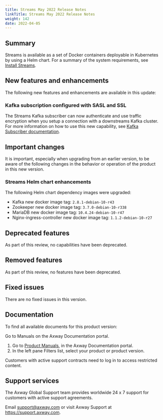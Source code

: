```yaml
---
title: Streams May 2022 Release Notes
linkTitle: Streams May 2022 Release Notes
weight: 142
date: 2022-04-05
---
```


## Summary

Streams is available as a set of Docker containers deployable in Kubernetes by using a Helm chart. For a summary of the system requirements, see [Install Streams](/docs/install/).

## New features and enhancements

The following new features and enhancements are available in this update:

### Kafka subscription configured with SASL and SSL

The Streams Kafka subscriber can now authenticate and use traffic encryption when you setup a connection with a downstreams Kafka cluster. For more information on how to use this new capability, see [Kafka Subscriber documentation](/docs/subscribers/subscriber-kafka/#security-configuration-with-sasl-and-ssl).

## Important changes
<!-- Use this section to describe any changes in the behavior of the product (as a result of features or fixes), for example, new Java system properties in the jvm.xml file. This section could also be used for any important information that doesn't fit elsewhere. -->

It is important, especially when upgrading from an earlier version, to be aware of the following changes in the behavior or operation of the product in this new version.

### Streams Helm chart enhancements

The following Helm chart dependency images were upgraded:

* Kafka new docker image tag: `2.8.1-debian-10-r43`
* Zookeeper new docker image tag: `3.7.0-debian-10-r338`
* MariaDB new docker image tag: `10.4.24-debian-10-r47`
* Nginx-ingress-controller new docker image tag: `1.1.2-debian-10-r27`

## Deprecated features
<!-- As part of our software development life cycle, we constantly review our Streams offering. -->

As part of this review, no capabilities have been deprecated.

## Removed features
<!-- To stay current and align our offerings with customer demand and best practices, Axway might discontinue support for some capabilities. -->

As part of this review, no features have been deprecated.

## Fixed issues

There are no fixed issues in this version.

## Documentation

To find all available documents for this product version:

Go to Manuals on the Axway Documentation portal.

1. Go to [Product Manuals](https://docs.axway.com/bundle), in the Axway Documentation portal.
2. In the left pane Filters list, select your product or product version.

Customers with active support contracts need to log in to access restricted content.

## Support services

The Axway Global Support team provides worldwide 24 x 7 support for customers with active support agreements.

Email [support@axway.com](mailto:support@axway.com) or visit Axway Support at <https://support.axway.com>.
